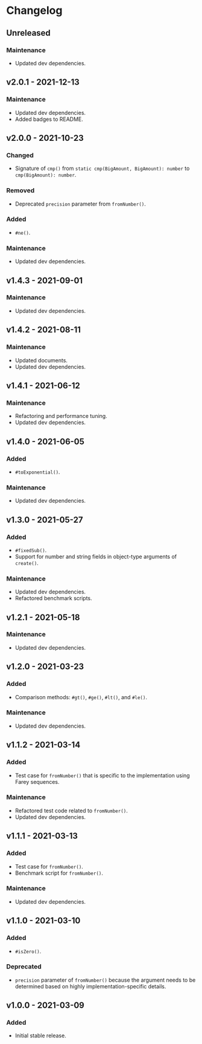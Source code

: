 # Changelog

## Unreleased

### Maintenance

- Updated dev dependencies.

## v2.0.1 - 2021-12-13

### Maintenance

- Updated dev dependencies.
- Added badges to README.

## v2.0.0 - 2021-10-23

### Changed

- Signature of `cmp()` from `static cmp(BigAmount, BigAmount): number` to
  `cmp(BigAmount): number`.

### Removed

- Deprecated `precision` parameter from `fromNumber()`.

### Added

- `#ne()`.

### Maintenance

- Updated dev dependencies.

## v1.4.3 - 2021-09-01

### Maintenance

- Updated dev dependencies.

## v1.4.2 - 2021-08-11

### Maintenance

- Updated documents.
- Updated dev dependencies.

## v1.4.1 - 2021-06-12

### Maintenance

- Refactoring and performance tuning.
- Updated dev dependencies.

## v1.4.0 - 2021-06-05

### Added

- `#toExponential()`.

### Maintenance

- Updated dev dependencies.

## v1.3.0 - 2021-05-27

### Added

- `#fixedSub()`.
- Support for number and string fields in object-type arguments of `create()`.

### Maintenance

- Updated dev dependencies.
- Refactored benchmark scripts.

## v1.2.1 - 2021-05-18

### Maintenance

- Updated dev dependencies.

## v1.2.0 - 2021-03-23

### Added

- Comparison methods: `#gt()`, `#ge()`, `#lt()`, and `#le()`.

### Maintenance

- Updated dev dependencies.

## v1.1.2 - 2021-03-14

### Added

- Test case for `fromNumber()` that is specific to the implementation using
  Farey sequences.

### Maintenance

- Refactored test code related to `fromNumber()`.
- Updated dev dependencies.

## v1.1.1 - 2021-03-13

### Added

- Test case for `fromNumber()`.
- Benchmark script for `fromNumber()`.

### Maintenance

- Updated dev dependencies.

## v1.1.0 - 2021-03-10

### Added

- `#isZero()`.

### Deprecated

- `precision` parameter of `fromNumber()` because the argument needs to be
  determined based on highly implementation-specific details.

## v1.0.0 - 2021-03-09

### Added

- Initial stable release.
